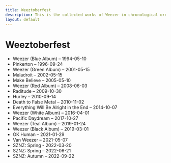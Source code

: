 ```yaml
---
title: Weeztoberfest
description: This is the collected works of Weezer in chronological order.
layout: default
---
```


# Weeztoberfest

- Weezer (Blue Album) – 1994-05-10
- Pinkerton – 1996-09-24
- Weezer (Green Album) – 2001-05-15
- Maladroit – 2002-05-15
- Make Believe – 2005-05-10
- Weezer (Red Album) – 2008-06-03
- Raditude – 2009-10-30
- Hurley – 2010-09-14
- Death to False Metal – 2010-11-02
- Everything Will Be Alright in the End – 2014-10-07
- Weezer (White Album) – 2016-04-01
- Pacific Daydream – 2017-10-27
- Weezer (Teal Album) – 2019-01-24
- Weezer (Black Album) – 2019-03-01
- OK Human – 2021-01-29
- Van Weezer – 2021-05-07
- SZNZ: Spring - 2022-03-20
- SZNZ: Spring – 2022-06-21
- SZNZ: Autumn – 2022-09-22
